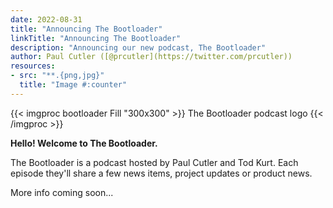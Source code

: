 ```yaml
---
date: 2022-08-31
title: "Announcing The Bootloader"
linkTitle: "Announcing The Bootloader"
description: "Announcing our new podcast, The Bootloader"
author: Paul Cutler ([@prcutler](https://twitter.com/prcutler))
resources:
- src: "**.{png,jpg}"
  title: "Image #:counter"
---
```


{{< imgproc bootloader Fill "300x300" >}}
The Bootloader podcast logo
{{< /imgproc >}}

**Hello!  Welcome to The Bootloader.**



The Bootloader is a podcast hosted by Paul Cutler and Tod Kurt.  Each episode they'll share a few
news items, project updates or product news.

More info coming soon...